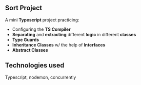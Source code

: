 
## Sort Project

A mini **Typescript** project practicing:
- Configuring the **TS Compiler**
- **Separating** and **extracting** different **logic** in different **classes**
- **Type Guards**
- **Inheritance Classes** w/ the help of **Interfaces**
- **Abstract Classes**



## Technologies used

Typescript, nodemon, concurrently
